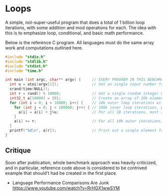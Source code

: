 # Loops

A simple, not-super-useful program that does a total of 1 billion loop iterations, with some addition and mod operations for each.
The idea with this is to emphasize loop, conditional, and basic math performance.

Below is the reference C program.
All languages must do the same array work and computations outlined here.

```C
#include "stdio.h"
#include "stdlib.h"
#include "stdint.h"
#include "time.h"

int main (int argc, char** argv) {     // EVERY PROGRAM IN THIS BENCHMARK MUST...
  int u = atoi(argv[1]);               // Get an single input number from the command line
  srand(time(NULL));
  int r = rand() % 10000;              // Get a single random integer 0 <= r < 10k
  int32_t a[10000] = {0};              // Create an array of 10k elements initialized to 0
  for (int i = 0; i < 10000; i++) {    // 10k outer loop iterations with an iteration variable
    for (int j = 0; j < 100000; j++) { // 100k inner loop iterations, per outer loop iteration, with iteration variable
      a[i] = a[i] + j%u;               // For all 1B iterations, must access array element, compute j%u, update array location
    }
    a[i] += r;                         // For all 10k outer iterations, add the random value to each element in array
  }
  printf("%d\n", a[r]);                // Print out a single element from the array
}
```

## Critique

Soon after publication, whole benchmark approach was heavily criticized, and in particular, reference code above is considered to be contrived example that should't had be created in the first place. 

- Language Performance Comparisons Are Junk https://www.youtube.com/watch?v=RrHGX1wwSYM
